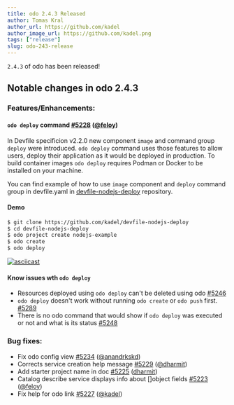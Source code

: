 ```yaml
---
title: odo 2.4.3 Released
author: Tomas Kral
author_url: https://github.com/kadel
author_image_url: https://github.com/kadel.png
tags: ["release"]
slug: odo-243-release
---
```


`2.4.3` of odo has been released!

<!--truncate-->

## Notable changes in odo 2.4.3

### Features/Enhancements:

#### `odo deploy` command [#5228](https://github.com/redhat-developer/odo/issues/5228) ([@feloy](https://github.com/feloy))
In Devfile specificion v2.2.0 new component `image` and command group `deploy` were introduced.
`odo deploy` command uses those features to allow users, deploy their application as it would be deployed in production. To build container images `odo deploy` requires Podman or Docker to be installed on your machine.

You can find example of how to use `image` component and `deploy` command group in devfile.yaml in [devfile-nodejs-deploy](https://github.com/kadel/devfile-nodejs-deploy) repository.

#### Demo
```sh
$ git clone https://github.com/kadel/devfile-nodejs-deploy
$ cd devfile-nodejs-deploy
$ odo project create nodejs-example
$ odo create
$ odo deploy
```
[![asciicast](https://asciinema.org/a/NAR0IDRqdmEcHWSD32Ebs8XtW.svg)](https://asciinema.org/a/NAR0IDRqdmEcHWSD32Ebs8XtW)

#### Know issues wth `odo deploy`

- Resources deployed using `odo deploy` can't be deleted using odo [#5246](https://github.com/redhat-developer/odo/issues/5246)
- `odo deploy` doesn't work without running `odo create` or `odo push` first. [#5289](https://github.com/redhat-developer/odo/issues/5289)
- There is no odo command that would show if `odo deploy` was executed or not and what is its status [#5248](https://github.com/redhat-developer/odo/issues/5248)





### Bug fixes:

- Fix odo config view [#5234](https://github.com/redhat-developer/odo/issues/5234) ([@anandrkskd](https://github.com/anandrkskd))
- Corrects service creation help message [#5229](https://github.com/redhat-developer/odo/issues/5229) ([@dharmit](https://github.com/dharmit))
- Add starter project name in doc [#5225](https://github.com/redhat-developer/odo/issues/5225) ([dharmit](https://github.com/dharmit))
- Catalog describe service displays info about []object fields [#5223](https://github.com/redhat-developer/odo/issues/5223) ([@feloy](https://github.com/feloy))
- Fix help for odo link [#5227](https://github.com/redhat-developer/odo/issues/5227) ([@kadel](https://github.com/kadel))

